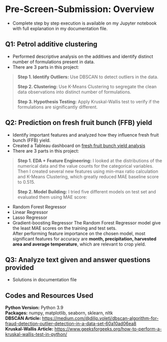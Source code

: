 # Pre-Screen-Submission: Overview
- Complete step by step execution is available on my Jupyter notebook with full explanation in my documentation file.
## Q1: Petrol additive clustering
- Performed descriptive analysis on the additives and identify distinct number of formulations present in data.
- There are 3 parts in this project:
> **Step 1. Identify Outliers:** Use DBSCAN to detect outliers in the data.
>
> **Step 2. Clustering:** Use K-Means Clustering to segregate the clean data observations into distinct number of formulations.
>
> **Step 3. Hypothesis Testing:** Apply Kruskal-Wallis test to verify if the formulations are significantly different. 

## Q2: Prediction on fresh fruit bunch (FFB) yield
- Identify important features and analyzed how they influence fresh fruit bunch (FFB) yield.
- Created a Tableau dashboard on [fresh fruit bunch yield analysis](https://public.tableau.com/views/OilPalmTreeYieldAnalysis/Dashboard1?:language=en-US&publish=yes&:display_count=n&:origin=viz_share_link)
- There are 3 parts in this project:
> **Step 1. EDA + Feature Engineering:** I looked at the distributions of the numerical data and the value counts for the categorical variables. Then I created several new features using min-max ratio calculation and K-Means Clustering, which greatly reduced MAE baseline score to 0.515.
>
> **Step 2. Model Building:** I tried five different models on test set and evaluated them using MAE score:
- Random Forest Regressor
- Linear Regressor
- Lasso Regressor
- Gradient-boosting Regressor
The Random Forest Regressor model give the least MAE scores on the training and test sets.<br>After performing feature importance on the chosen model, most significant features for accuracy are **month, precipitation, harvested area and average temperature**, which are relevant to crop yield. 
>
## Q3: Analyze text given and answer questions provided
- Solutions in documentation file

## Codes and Resources Used
**Python Version:** Python 3.9<br>
**Packages:** numpy, matplotlib, seaborn, sklearn, nltk<br>
**DBSCAN Article:** https://medium.com/@dilip.voleti/dbscan-algorithm-for-fraud-detection-outlier-detection-in-a-data-set-60a10ad06ea8<br>
**Kruskal-Wallis Article:** https://www.geeksforgeeks.org/how-to-perform-a-kruskal-wallis-test-in-python/<br>









